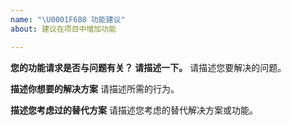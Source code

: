 ```yaml
---
name: "\U0001F680 功能建议"
about: 建议在项目中增加功能

---
```


<!--
感谢您向我们提建议，我们会做得更好！

请尽可能多地填写下面的模板。
-->

**您的功能请求是否与问题有关？ 请描述一下。**
请描述您要解决的问题。

**描述你想要的解决方案**
请描述所需的行为。

**描述您考虑过的替代方案**
请描述您考虑的替代解决方案或功能。
